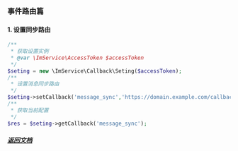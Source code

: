 ### 事件路由篇

#### 1. 设置同步路由

```php
/**
 * 获取设置实例
 * @var \ImService\AccessToken $accessToken
 */
$seting = new \ImService\Callback\Seting($accessToken);
/**
 * 设置消息同步路由
 */
$seting->setCallback('message_sync','https://domain.example.com/callback/message');
/**
 * 获取当前配置
 */
$res = $seting->getCallback('message_sync');
```



#####  [返回文档](./README.md)

